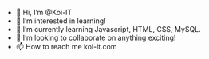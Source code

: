 - 👋 Hi, I’m @Koi-IT
- 👀 I’m interested in learning!
- 🌱 I’m currently learning Javascript, HTML, CSS, MySQL.
- 💞️ I’m looking to collaborate on anything exciting!
- 📫 How to reach me koi-it.com

<!---
Koi-IT/Koi-IT is a ✨ special ✨ repository because its `README.md` (this file) appears on your GitHub profile.
You can click the Preview link to take a look at your changes.
--->

